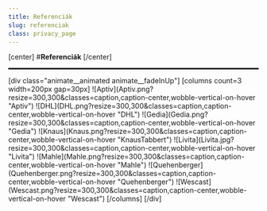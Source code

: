 ```yaml
---
title: Referenciák
slug: referenciak
class: privacy_page
---
```

[center]
#**Referenciák**
[/center]
<hr style="border: 1px solid black;"/>
[div class="animate__animated animate__fadeInUp"]
[columns count=3 width=200px gap=30px]
![Aptiv](Aptiv.png?resize=300,300&classes=caption,caption-center,wobble-vertical-on-hover "Aptiv")
![DHL](DHL.png?resize=300,300&classes=caption,caption-center,wobble-vertical-on-hover "DHL")
![Gedia](Gedia.png?resize=300,300&classes=caption,caption-center,wobble-vertical-on-hover "Gedia")
![Knaus](Knaus.png?resize=300,300&classes=caption,caption-center,wobble-vertical-on-hover "KnausTabbert")
![Livita](Livita.jpg?resize=300,300&classes=caption,caption-center,wobble-vertical-on-hover "Livita")
![Mahle](Mahle.png?resize=300,300&classes=caption,caption-center,wobble-vertical-on-hover "Mahle")
![Quehenberger](Quehenberger.png?resize=300,300&classes=caption,caption-center,wobble-vertical-on-hover "Quehenberger")
![Wescast](Wescast.png?resize=300,300&classes=caption,caption-center,wobble-vertical-on-hover "Wescast")
[/columns]
[/div]
